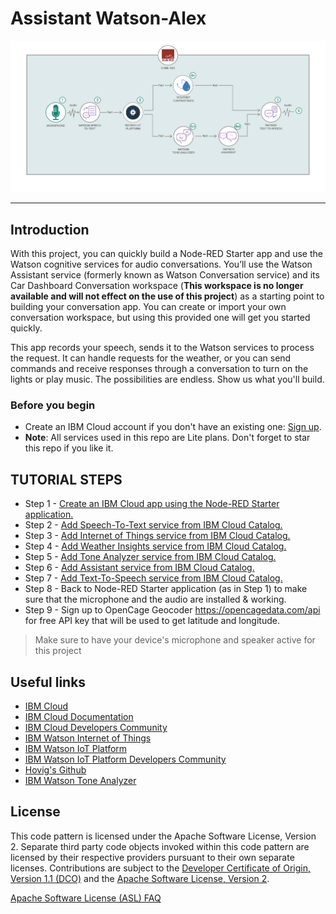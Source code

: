 

# Assistant Watson-Alex

![](img/audio-arch.png)

<hr>

## Introduction

With this project, you can quickly build a Node-RED Starter app and use the Watson cognitive services for audio conversations. You’ll use the Watson Assistant service (formerly known as Watson Conversation service) and its Car Dashboard Conversation workspace (**This workspace is no longer available and will not effect on the use of this project**) as a starting point to building your conversation app. You can create or import your own conversation workspace, but using this provided one will get you started quickly.

This app records your speech, sends it to the Watson services to process the request. It can handle requests for the weather, or you can send commands and receive responses through a conversation to turn on the lights or play music. The possibilities are endless. Show us what you'll build.


### Before you begin

* Create an IBM Cloud account if you don't have an existing one: [Sign up](https://console.bluemix.net/registration/).
* __Note__: All services used in this repo are Lite plans. Don't forget to star this repo if you like it.



## TUTORIAL STEPS

* Step 1 - [Create an IBM Cloud app using the Node-RED Starter application.](steps/nodered.md)
* Step 2 - [Add Speech-To-Text service from IBM Cloud Catalog.](steps/stt.md)
* Step 3 - [Add Internet of Things service from IBM Cloud Catalog.](steps/iot.md)
* Step 4 - [Add Weather Insights service from IBM Cloud Catalog.](steps/weather.md)
* Step 5 - [Add Tone Analyzer service from IBM Cloud Catalog.](steps/tone.md)
* Step 6 - [Add Assistant service from IBM Cloud Catalog.](steps/conversation.md)
* Step 7 - [Add Text-To-Speech service from IBM Cloud Catalog.](steps/tts.md)
* Step 8 - Back to Node-RED Starter application (as in Step 1) to make sure that the microphone and the audio are installed & working.
* Step 9 - Sign up to OpenCage Geocoder https://opencagedata.com/api for free API key that will be used to get latitude and longitude.

> Make sure to have your device's microphone and speaker active for this project


## Useful links

* [IBM Cloud](https://bluemix.net/)  
* [IBM Cloud Documentation](https://www.ng.bluemix.net/docs/)  
* [IBM Cloud Developers Community](http://developer.ibm.com/bluemix)  
* [IBM Watson Internet of Things](http://www.ibm.com/internet-of-things/)  
* [IBM Watson IoT Platform](http://www.ibm.com/internet-of-things/iot-solutions/watson-iot-platform/)   
* [IBM Watson IoT Platform Developers Community](https://developer.ibm.com/iotplatform/)
* [Hovig's Github](https://github.com/hovig?tab=repositories)
* [IBM Watson Tone Analyzer](https://console.bluemix.net/docs/services/tone-analyzer/index.html#tone-analyzer-endpoints)

## License
This code pattern is licensed under the Apache Software License, Version 2.  Separate third party code objects invoked within this code pattern are licensed by their respective providers pursuant to their own separate licenses. Contributions are subject to the [Developer Certificate of Origin, Version 1.1 (DCO)](https://developercertificate.org/) and the [Apache Software License, Version 2](http://www.apache.org/licenses/LICENSE-2.0.txt).

[Apache Software License (ASL) FAQ](http://www.apache.org/foundation/license-faq.html#WhatDoesItMEAN)
